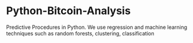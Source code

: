 # Python-Bitcoin-Analysis
Predictive Procedures in Python. We use regression and machine learning techniques such as random forests, clustering, classification

